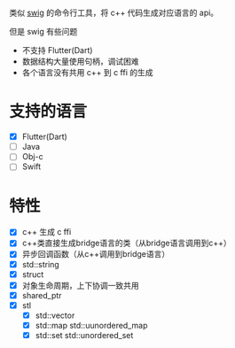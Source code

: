 
# 

类似 [swig](https://github.com/dhcdht/swig/tree/mobile) 的命令行工具，将 c++ 代码生成对应语言的 api。

但是 swig 有些问题
- 不支持 Flutter(Dart)
- 数据结构大量使用句柄，调试困难
- 各个语言没有共用 c++ 到 c ffi 的生成

# 支持的语言
- [x] Flutter(Dart)
- [ ] Java
- [ ] Obj-c
- [ ] Swift

# 特性
- [x] c++ 生成 c ffi
- [x] c++类直接生成bridge语言的类（从bridge语言调用到c++）
- [x] 异步回调函数（从c++调用到bridge语言）
- [x] std::string
- [x] struct
- [x] 对象生命周期，上下协调一致共用
- [x] shared_ptr
- [x] stl
    - [x] std::vector
    - [x] std::map std::uunordered_map
    - [x] std::set std::unordered_set
